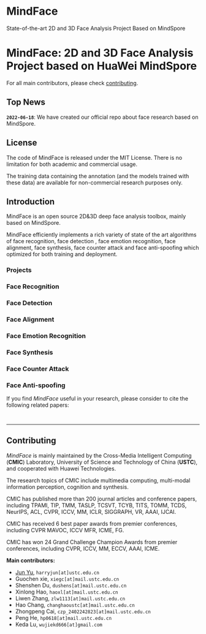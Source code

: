 # MindFace
State-of-the-art 2D and 3D Face Analysis Project Based on MindSpore

# MindFace: 2D and 3D Face Analysis Project based on HuaWei MindSpore

For all main contributors, please check [contributing](#contributing).

## Top News

**`2022-06-18`**: We have created our official repo about face research based on MindSpore. 

## License

The code of MindFace is released under the MIT License. There is no limitation for both academic and commercial usage.

The training data containing the annotation (and the models trained with these data) are available for non-commercial research purposes only.


## Introduction

MindFace is an open source 2D&3D deep face analysis toolbox, mainly based on MindSpore. 


MindFace efficiently implements a rich variety of state of the art algorithms of face recognition, face detection , face emotion recognition, face alignment, face synthesis, face counter attack and face anti-spoofing which optimized for both training and deployment.



### Projects


### Face Recognition

### Face Detection


### Face Alignment

### Face Emotion Recognition


### Face Synthesis

### Face Counter Attack

### Face Anti-spoofing




If you find *MindFace* useful in your research, please consider to cite the following related papers:

```


```
---
## Contributing
*MindFace* is mainly maintained by the Cross-Media Intelligent Computing (**CMIC**) Laboratory, University of Science and Technology of China (**USTC**), and cooperated with Huawei Technologies. 

The research topics of CMIC include multimedia computing, multi-modal information perception, cognition and synthesis. 

CMIC has published more than 200 journal articles and conference papers, including TPAMI, TIP, TMM, TASLP, TCSVT, TCYB, TITS, TOMM, TCDS, NeurIPS, ACL, CVPR, ICCV, MM, ICLR, SIGGRAPH, VR, AAAI, IJCAI. 

CMIC has received 6 best paper awards from premier conferences, including CVPR MAVOC, ICCV MFR, ICME, FG. 

CMIC has won 24 Grand Challenge Champion Awards from premier conferences, including CVPR, ICCV, MM, ECCV, AAAI, ICME.

**Main contributors:**

- [Jun Yu](https://github.com/harryjun-ustc), ``harryjun[at]ustc.edu.cn``
- Guochen xie, ``xiegc[at]mail.ustc.edu.cn``
- Shenshen Du, ``dushens[at]mail.ustc.edu.cn``
- Xinlong Hao, ``haoxl[at]mail.ustc.edu.cn``
- Liwen Zhang, ``zlw1113[at]mail.ustc.edu.cn``
- Hao Chang, ``changhaoustc[at]mail.ustc.edu.cn``
- Zhongpeng Cai, ``czp_2402242823[at]mail.ustc.edu.cn``
- Peng He, ``hp0618[at]mail.ustc.edu.cn``
- Keda Lu, ``wujiekd666[at]gmail.com``
